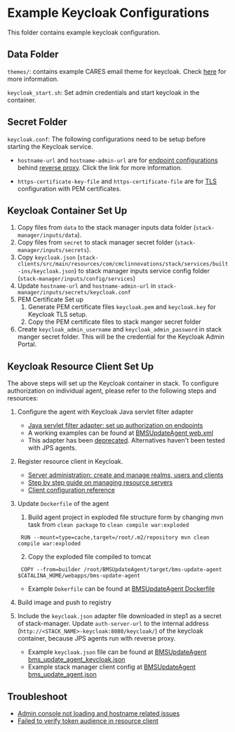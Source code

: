 # Example Keycloak Configurations
This folder contains example keycloak configuration.

## Data Folder
`themes/`: contains example CARES email theme for keycloak. Check [here](https://www.keycloak.org/docs/23.0.4/server_development/#_themes) for more information.

`keycloak_start.sh`: Set admin credentials and start keycloak in the container.

## Secret Folder
`keycloak.conf`: The following configurations need to be setup before starting the Keycloak service.

- `hostname-url` and `hostname-admin-url` are for [endpoint configurations](https://www.keycloak.org/server/hostname) behind [reverse proxy](https://www.keycloak.org/server/reverseproxy). Click the link for more information.

- `https-certificate-key-file` and `https-certificate-file` are for [TLS](https://www.keycloak.org/server/enabletls) configuration with PEM certificates.

## Keycloak Container Set Up
1. Copy files from `data` to the stack manager inputs data folder (`stack-manager/inputs/data`).
2. Copy files from `secret` to stack manager secret folder (`stack-manager/inputs/secrets`).
3. Copy `keycloak.json` (`stack-clients/src/main/resources/com/cmclinnovations/stack/services/built-ins/keycloak.json`) to stack manager inputs service config folder (`stack-manager/inputs/config/services`)
4. Update `hostname-url` and `hostname-admin-url` in `stack-manager/inputs/secrets/keycloak.conf`
5. PEM Certificate Set up
   1. Generate PEM certificate files `keycloak.pem` and `keycloak.key` for Keycloak TLS setup. 
   2. Copy the PEM certificate files to stack manger secret folder
6. Create `keycloak_admin_username` and `keycloak_admin_password` in stack manger secret folder. This will be the credential for the Keycloak Admin Portal.

## Keycloak Resource Client Set Up
The above steps will set up the Keycloak container in stack. To configure authorization on individual agent, please refer to the following steps and resources:
1. Configure the agent with Keycloak Java servlet filter adapter
   - [Java servlet filter adapter: set up authorization on endpoints](https://www.keycloak.org/docs/latest/securing_apps/#_servlet_filter_adapter)
   - A working examples can be found at [BMSUpdateAgent web.xml](https://github.com/cambridge-cares/TheWorldAvatar/blob/main/Agents/BMSUpdateAgent/BMSUpdateAgent/src/main/webapp/WEB-INF/web.xml)
   - This adapter has been [deprecated](https://www.keycloak.org/2022/02/adapter-deprecation.html). Alternatives haven't been tested with JPS agents.
2. Register resource client in Keycloak.
   - [Server administration: create and manage realms, users and clients](https://www.keycloak.org/docs/23.0.4/server_admin/)
   - [Step by step guide on managing resource servers](https://www.keycloak.org/docs/23.0.4/authorization_services/#_resource_server_overview)
   - [Client configuration reference](https://www.keycloak.org/docs/23.0.4/server_admin/#con-basic-settings_server_administration_guide)

3. Update `Dockerfile` of the agent 
   1.  Build agent project in exploded file structure form by changing mvn task from `clean package` to `clean compile war:exploded`
   ```
    RUN --mount=type=cache,target=/root/.m2/repository mvn clean compile war:exploded
   ```
   2. Copy the exploded file compiled to tomcat
   ```
    COPY --from=builder /root/BMSUpdateAgent/target/bms-update-agent $CATALINA_HOME/webapps/bms-update-agent
   ```
   - Example `Dokerfile` can be found at [BMSUpdateAgent Dockerfile](https://github.com/cambridge-cares/TheWorldAvatar/blob/main/Agents/BMSUpdateAgent/Dockerfile)
3. Build image and push to registry
4. Include the `keycloak.json` adapter file downloaded in step1 as a secret of stack-manager. Update `auth-server-url` to the internal address (`http://<STACK_NAME>-keycloak:8080/keycloak/`) of the keycloak container, because JPS agents run with reverse proxy.
   - Example `keycloak.json` file can be found at [BMSUpdateAgent bms_update_agent_keycloak.json](https://github.com/cambridge-cares/TheWorldAvatar/blob/main/Agents/BMSUpdateAgent/stack-manager-input/secrets/bms_update_agent_keycloak.json)
   - Example stack manager client config at [BMSUpdateAgent bms_update_agent.json](https://github.com/cambridge-cares/TheWorldAvatar/blob/main/Agents/BMSUpdateAgent/stack-manager-input/services/bms_update_agent.json)


## Troubleshoot
- [Admin console not loading and hostname related issues](https://github.com/keycloak/keycloak/issues/14666)
- [Failed to verify token audience in resource client](https://www.keycloak.org/docs/latest/server_admin/#audience-support)
